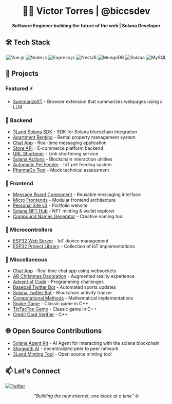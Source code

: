 <div align="center">
  
# 👨‍💻 Victor Torres | @biccsdev

#### Software Engineer building the future of the web | Solana Developer

</div>

## 🛠️ Tech Stack
<div align="center">
  
![Vue.js](https://img.shields.io/badge/Vue.js-35495E?style=for-the-badge&logo=vuedotjs&logoColor=4FC08D)
![Node.js](https://img.shields.io/badge/Node.js-339933?style=for-the-badge&logo=nodedotjs&logoColor=white)
![Express.js](https://img.shields.io/badge/Express.js-000000?style=for-the-badge&logo=express&logoColor=white)
![NestJS](https://img.shields.io/badge/NestJS-E0234E?style=for-the-badge&logo=nestjs&logoColor=white)
![MongoDB](https://img.shields.io/badge/MongoDB-4EA94B?style=for-the-badge&logo=mongodb&logoColor=white)
![Solana](https://img.shields.io/badge/Solana-black?style=for-the-badge&logo=solana&logoColor=white)
![MySQL](https://img.shields.io/badge/MySQL-005C84?style=for-the-badge&logo=mysql&logoColor=white)

</div>

## 🚀 Projects

### Featured ⚡️
- [SummarizeXT](https://github.com/biccsdev/summarizeXT) - Browser extension that summarizes webpages using a LLM

### 🔧 Backend
- [3Land Solana SDK](https://github.com/biccsdev/3land_sdk) - SDK for Solana blockchain integration
- [Apartment Renting](https://github.com/biccsdev/apartmentRentBackend) - Rental property management system
- [Chat App](https://github.com/biccsdev/chatApp) - Real-time messaging application
- [Store API](https://github.com/biccsdev/StoreAPI) - E-commerce platform backend
- [URL Shortener](https://github.com/biccsdev/urlshortener) - Link shortening service
- [Solana Actions](https://github.com/biccsdev/solana_actions) - Blockchain interaction utilities
- [Automatic Pet Feeder](https://github.com/biccsdev/alimentador_backend) - IoT pet feeding system
- [PharmaGo Test](https://github.com/biccsdev/PharmaGo-Test-Backend) - Mock technical assessment

### 🎨 Frontend
- [Message Board Component](https://github.com/biccsdev/message-board-web-component) - Reusable messaging interface
- [Micro Frontends](https://github.com/biccsdev/microFrontEnd-topicos) - Modular frontend architecture
- [Personal Site v3](https://github.com/biccsdev/biccsDevPersonalSiteV3) - Portfolio website
- [Solana NFT Hub](https://github.com/biccsdev/villinzHub) - NFT minting & wallet explorer
- [Compound Names Generator](https://github.com/biccsdev/compoundNamesGenerator) - Creative naming tool

### 🤖 Microcontrollers
- [ESP32 Web Server](https://github.com/biccsdev/esp32_web_server) - IoT device management
- [ESP32 Project Library](https://github.com/biccsdev/esp32_projects) - Collection of IoT implementations

### 🎯 Miscellaneous
- [Chat App](https://github.com/biccsdev/chat_websockets) - Real time chat app using websockets
- [AR Christmas Decoration](https://github.com/biccsdev/christmas_gifts_ar) - Augmented reality experience
- [Advent of Code](https://github.com/biccsdev/advent_of_code) - Programming challenges
- [Baseball Twitter Bot](https://github.com/biccsdev/baseball_twitter_bot) - Automated sports updates
- [Solana Twitter Bot](https://github.com/biccsdev/villinzBotV2) - Blockchain activity tracker
- [Computational Methods](https://github.com/biccsdev/Computational-Numerical-Methods) - Mathematical implementations
- [Snake Game](https://github.com/biccsdev/Console-Snake-Game-Cpplus) - Classic game in C++
- [TicTacToe Game](https://github.com/biccsdev/TicTacToe-Cpplus-Console) - Classic game in C++
- [Credit Card Verifier](https://github.com/biccsdev/Credit-Card-Number-Verifier-Console-Cpplus) - C++

## 🌐 Open Source Contributions
- [Solana Agent Kit](https://github.com/sendaifun/solana-agent-kit) - AI Agent for interacting with the solana blockchain
- [Shoggoth AI](https://github.com/shog-ai/shoggoth) - decentralized peer to peer network
- [3Land Minting Tool](https://github.com/3-land/minting-tool) - Open source minting tool

## 📫 Let's Connect
[![Twitter](https://img.shields.io/badge/Twitter-1DA1F2?style=for-the-badge&logo=twitter&logoColor=white)](https://twitter.com/itsbiccs)

<div align="center">

*"Building the new internet, one block at a time"* 🌐

</div>
